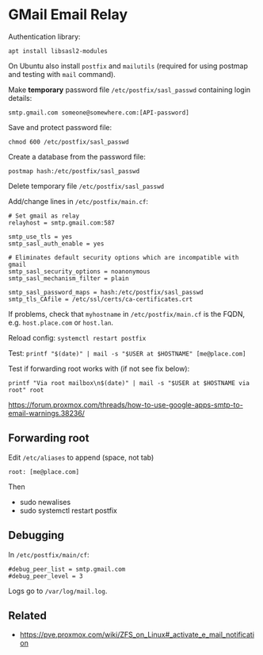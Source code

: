 # GMail Email Relay

Authentication library:

    apt install libsasl2-modules

On Ubuntu also install `postfix` and `mailutils` (required for using postmap and testing with `mail` command).

Make **temporary** password file `/etc/postfix/sasl_passwd` containing login details:

    smtp.gmail.com someone@somewhere.com:[API-password]

Save and protect password file:

    chmod 600 /etc/postfix/sasl_passwd

Create a database from the password file:

    postmap hash:/etc/postfix/sasl_passwd

Delete temporary file `/etc/postfix/sasl_passwd`

Add/change lines in `/etc/postfix/main.cf`:

```
# Set gmail as relay
relayhost = smtp.gmail.com:587

smtp_use_tls = yes
smtp_sasl_auth_enable = yes

# Eliminates default security options which are incompatible with gmail
smtp_sasl_security_options = noanonymous
smtp_sasl_mechanism_filter = plain

smtp_sasl_password_maps = hash:/etc/postfix/sasl_passwd
smtp_tls_CAfile = /etc/ssl/certs/ca-certificates.crt
```

If problems, check that `myhostname` in `/etc/postfix/main.cf` is the FQDN, e.g. `host.place.com` or `host.lan`.

Reload config: `systemctl restart postfix`

Test: `printf "$(date)" | mail -s "$USER at $HOSTNAME" [me@place.com]`

Test if forwarding root works with (if not see fix below):

```
printf "Via root mailbox\n$(date)" | mail -s "$USER at $HOSTNAME via root" root
```

https://forum.proxmox.com/threads/how-to-use-google-apps-smtp-to-email-warnings.38236/

## Forwarding root

Edit `/etc/aliases` to append (space, not tab)

    root: [me@place.com]

Then
* sudo newalises 
* sudo systemctl restart postfix

## Debugging
In `/etc/postfix/main/cf`:

    #debug_peer_list = smtp.gmail.com
    #debug_peer_level = 3

Logs go to `/var/log/mail.log`.

## Related
* https://pve.proxmox.com/wiki/ZFS_on_Linux#_activate_e_mail_notification
